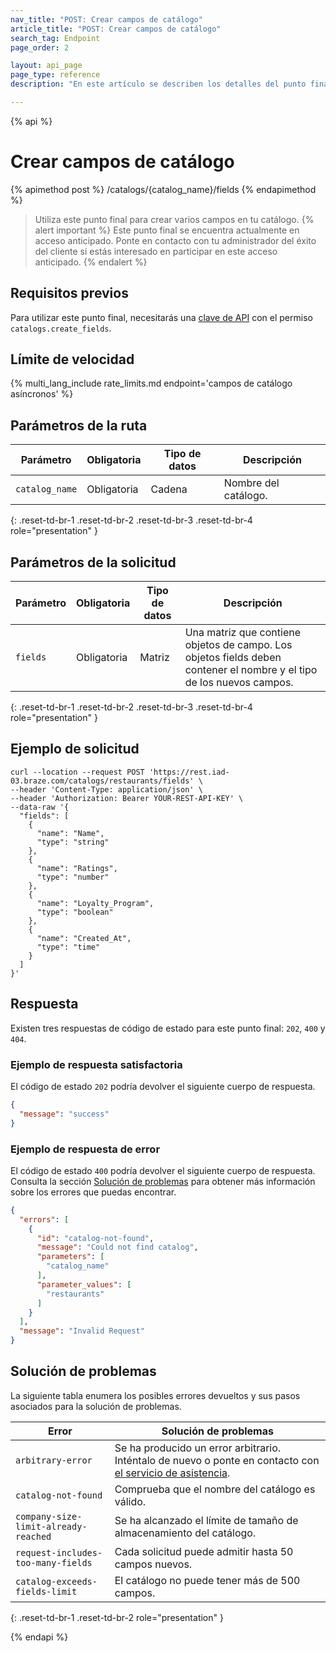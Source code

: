 ```yaml
---
nav_title: "POST: Crear campos de catálogo"
article_title: "POST: Crear campos de catálogo"
search_tag: Endpoint
page_order: 2

layout: api_page
page_type: reference
description: "En este artículo se describen los detalles del punto final Crear campos de catálogo de Braze."

---
```

{% api %}
# Crear campos de catálogo
{% apimethod post %}
/catalogs/{catalog_name}/fields
{% endapimethod %}

> Utiliza este punto final para crear varios campos en tu catálogo.
{% alert important %}
Este punto final se encuentra actualmente en acceso anticipado. Ponte en contacto con tu administrador del éxito del cliente si estás interesado en participar en este acceso anticipado.
{% endalert %}

## Requisitos previos

Para utilizar este punto final, necesitarás una [clave de API]({{site.baseurl}}/api/basics#rest-api-key/) con el permiso `catalogs.create_fields`.

## Límite de velocidad

{% multi_lang_include rate_limits.md endpoint='campos de catálogo asíncronos' %}

## Parámetros de la ruta

| Parámetro      | Obligatoria | Tipo de datos | Descripción          |
| -------------- | -------- | --------- | -------------------- |
| `catalog_name` | Obligatoria | Cadena    | Nombre del catálogo. |
{: .reset-td-br-1 .reset-td-br-2 .reset-td-br-3 .reset-td-br-4 role="presentation" }

## Parámetros de la solicitud

| Parámetro | Obligatoria | Tipo de datos | Descripción                                                                                                  |
| --------- | -------- | --------- | ------------------------------------------------------------------------------------------------------------ |
| `fields`  | Obligatoria | Matriz     | Una matriz que contiene objetos de campo. Los objetos fields deben contener el nombre y el tipo de los nuevos campos. |
{: .reset-td-br-1 .reset-td-br-2 .reset-td-br-3 .reset-td-br-4 role="presentation" }

## Ejemplo de solicitud

```
curl --location --request POST 'https://rest.iad-03.braze.com/catalogs/restaurants/fields' \
--header 'Content-Type: application/json' \
--header 'Authorization: Bearer YOUR-REST-API-KEY' \
--data-raw '{
  "fields": [
    {
      "name": "Name",
      "type": "string"
    },
    {
      "name": "Ratings",
      "type": "number"
    },
    {
      "name": "Loyalty_Program",
      "type": "boolean"
    },
    {
      "name": "Created_At",
      "type": "time"
    }
  ]
}'
```

## Respuesta

Existen tres respuestas de código de estado para este punto final: `202`, `400` y `404`.

### Ejemplo de respuesta satisfactoria

El código de estado `202` podría devolver el siguiente cuerpo de respuesta.

```json
{
  "message": "success"
}
```

### Ejemplo de respuesta de error

El código de estado `400` podría devolver el siguiente cuerpo de respuesta. Consulta la sección [Solución de problemas](#troubleshooting) para obtener más información sobre los errores que puedas encontrar.

```json
{
  "errors": [
    {
      "id": "catalog-not-found",
      "message": "Could not find catalog",
      "parameters": [
        "catalog_name"
      ],
      "parameter_values": [
        "restaurants"
      ]
    }
  ],
  "message": "Invalid Request"
}
```

## Solución de problemas

La siguiente tabla enumera los posibles errores devueltos y sus pasos asociados para la solución de problemas.

| Error                                | Solución de problemas                                                                                        |
|--------------------------------------|--------------------------------------------------------------------------------------------------------|
| `arbitrary-error`                    | Se ha producido un error arbitrario. Inténtalo de nuevo o ponte en contacto con [el servicio de asistencia]({{site.baseurl}}/support_contact/). |
| `catalog-not-found`                  | Comprueba que el nombre del catálogo es válido.                                                                  |
| `company-size-limit-already-reached` | Se ha alcanzado el límite de tamaño de almacenamiento del catálogo.                                                             |
| `request-includes-too-many-fields`   | Cada solicitud puede admitir hasta 50 campos nuevos.                                                          |
| `catalog-exceeds-fields-limit`       | El catálogo no puede tener más de 500 campos.                                                              |
{: .reset-td-br-1 .reset-td-br-2 role="presentation" }

{% endapi %}
